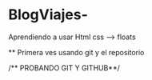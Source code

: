 # BlogViajes-
Aprendiendo a  usar Html css --> floats

** Primera ves usando git y el repositorio 

/** PROBANDO GIT Y GITHUB**/

